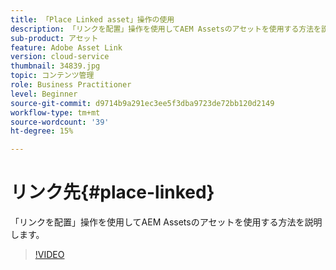 ```yaml
---
title: 「Place Linked asset」操作の使用
description: 「リンクを配置」操作を使用してAEM Assetsのアセットを使用する方法を説明します。
sub-product: アセット
feature: Adobe Asset Link
version: cloud-service
thumbnail: 34839.jpg
topic: コンテンツ管理
role: Business Practitioner
level: Beginner
source-git-commit: d9714b9a291ec3ee5f3dba9723de72bb120d2149
workflow-type: tm+mt
source-wordcount: '39'
ht-degree: 15%

---
```



# リンク先{#place-linked}

「リンクを配置」操作を使用してAEM Assetsのアセットを使用する方法を説明します。

>[!VIDEO](https://video.tv.adobe.com/v/34839/?quality=12)
